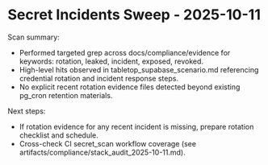 # Secret Incidents Sweep - 2025-10-11

Scan summary:

- Performed targeted grep across docs/compliance/evidence for keywords: rotation, leaked, incident, exposed, revoked.
- High-level hits observed in tabletop_supabase_scenario.md referencing credential rotation and incident response steps.
- No explicit recent rotation evidence files detected beyond existing pg_cron retention materials.

Next steps:

- If rotation evidence for any recent incident is missing, prepare rotation checklist and schedule.
- Cross-check CI secret_scan workflow coverage (see artifacts/compliance/stack_audit_2025-10-11.md).
